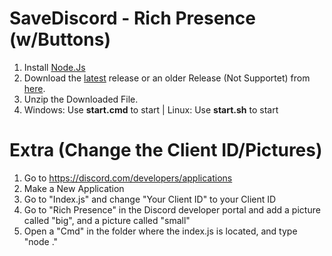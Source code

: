 # SaveDiscord - Rich Presence (w/Buttons)

1. Install [Node.Js](https://nodejs.org/en/)
2. Download the [latest](https://github.com/MorrisSeemann/SaveDiscord_Rich-Presence/archive/refs/tags/Latest.zip) release or an older Release (Not Supportet) from [here](https://github.com/MorrisSeemann/SaveDiscord_Rich-Presence/releases).
3. Unzip the Downloaded File.
4. Windows: Use **start.cmd** to start | Linux: Use **start.sh** to start


# Extra (Change the Client ID/Pictures)

1. Go to https://discord.com/developers/applications
2. Make a New Application
3. Go to "Index.js" and change "Your Client ID" to your Client ID
4. Go to "Rich Presence" in the Discord developer portal and add a picture called "big", and a picture called "small"
5. Open a "Cmd" in the folder where the index.js is located, and type "node ."
